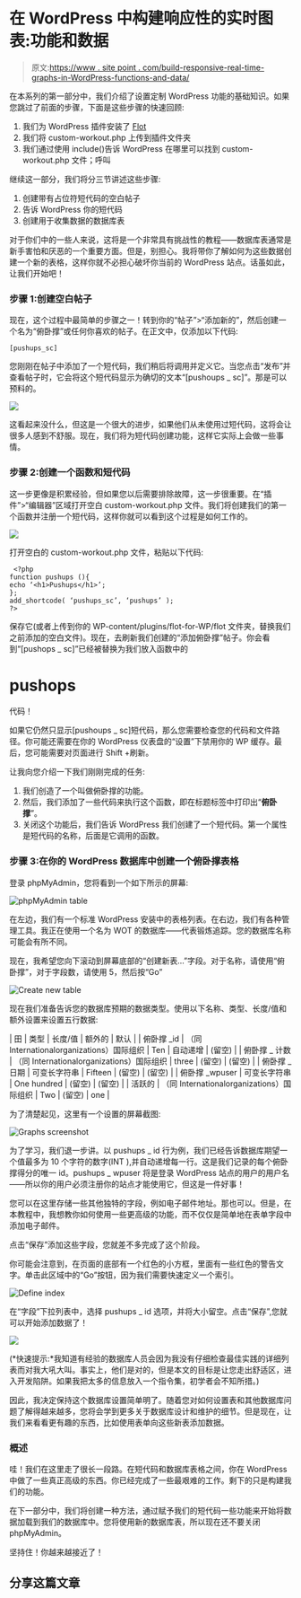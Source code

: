 # 在 WordPress 中构建响应性的实时图表:功能和数据

> 原文:[https://www . site point . com/build-responsive-real-time-graphs-in-WordPress-functions-and-data/](https://www.sitepoint.com/build-responsive-real-time-graphs-in-wordpress-functions-and-data/)

在本系列的第一部分中，我们介绍了设置定制 WordPress 功能的基础知识。如果您跳过了前面的步骤，下面是这些步骤的快速回顾:

1.  我们为 WordPress 插件安装了 [Flot](http://wordpress.org/extend/plugins/flot-for-wp/)
2.  我们将 custom-workout.php 上传到插件文件夹
3.  我们通过使用 include()告诉 WordPress 在哪里可以找到 custom-workout.php 文件；呼叫

继续这一部分，我们将分三节讲述这些步骤:

1.  创建带有占位符短代码的空白帖子
2.  告诉 WordPress 你的短代码
3.  创建用于收集数据的数据库表

对于你们中的一些人来说，这将是一个非常具有挑战性的教程——数据库表通常是新手害怕和厌恶的一个重要方面。但是，别担心。我将带你了解如何为这些数据创建一个新的表格，这样你就不必担心破坏你当前的 WordPress 站点。话虽如此，让我们开始吧！

### 步骤 1:创建空白帖子

现在，这个过程中最简单的步骤之一！转到你的“帖子”>“添加新的”，然后创建一个名为“俯卧撑”或任何你喜欢的帖子。在正文中，仅添加以下代码:

```
[pushups_sc] 
```

您刚刚在帖子中添加了一个短代码，我们稍后将调用并定义它。当您点击“发布”并查看帖子时，它会将这个短代码显示为确切的文本“[pushoups _ sc]”。那是可以预料的。

![](../Images/f21705c3fee3851dcea1fab208db1e33.png)

这看起来没什么，但这是一个很大的进步，如果他们从未使用过短代码，这将会让很多人感到不舒服。现在，我们将为短代码创建功能，这样它实际上会做一些事情。

### 步骤 2:创建一个函数和短代码

这一步更像是积累经验，但如果您以后需要排除故障，这一步很重要。在“插件”>“编辑器”区域打开空白 custom-workout.php 文件。我们将创建我们的第一个函数并注册一个短代码，这样你就可以看到这个过程是如何工作的。

![](../Images/723e8f363c611234d47b71f69ea1cbf8.png)

打开空白的 custom-workout.php 文件，粘贴以下代码:

```
 <?php
function pushups (){
echo ‘<h1>Pushups</h1>’;
};
add_shortcode( ‘pushups_sc’, ‘pushups’ );
?> 
```

保存它(或者上传到你的 WP-content/plugins/flot-for-WP/flot 文件夹，替换我们之前添加的空白文件)。现在，去刷新我们创建的“添加俯卧撑”帖子。你会看到“[pushops _ sc]”已经被替换为我们放入函数中的

# pushops

代码！

如果它仍然只显示[pushoups _ sc]短代码，那么您需要检查您的代码和文件路径。你可能还需要在你的 WordPress 仪表盘的“设置”下禁用你的 WP 缓存。最后，您可能需要对页面进行 Shift +刷新。

让我向您介绍一下我们刚刚完成的任务:

1.  我们创造了一个叫做俯卧撑的功能。
2.  然后，我们添加了一些代码来执行这个函数，即在标题标签中打印出“**俯卧撑**”。
3.  关闭这个功能后，我们告诉 WordPress 我们创建了一个短代码。第一个属性是短代码的名称，后面是它调用的函数。

### 步骤 3:在你的 WordPress 数据库中创建一个俯卧撑表格

登录 phpMyAdmin，您将看到一个如下所示的屏幕:

![phpMyAdmin table](../Images/6957171dd9adbd3315ffdb384b8eb30b.png)

在左边，我们有一个标准 WordPress 安装中的表格列表。在右边，我们有各种管理工具。我正在使用一个名为 WOT 的数据库——代表锻炼追踪。您的数据库名称可能会有所不同。

现在，我希望您向下滚动到屏幕底部的“创建新表…”字段。对于名称，请使用“俯卧撑”，对于字段数，请使用 5，然后按“Go”

![Create new table](../Images/43124565b72eddb561561cbff48d28a2.png)

现在我们准备告诉您的数据库预期的数据类型。使用以下名称、类型、长度/值和额外设置来设置五行数据:

| 田 | 类型 | 长度/值 | 额外的 | 默认 |
| 俯卧撑 _id | （同 Internationalorganizations）国际组织 | Ten | 自动递增 | (留空) |
| 俯卧撑 _ 计数 | （同 Internationalorganizations）国际组织 | three | (留空) | (留空) |
| 俯卧撑 _ 日期 | 可变长字符串 | Fifteen | (留空) | (留空) |
| 俯卧撑 _wpuser | 可变长字符串 | One hundred | (留空) | (留空) |
| 活跃的 | （同 Internationalorganizations）国际组织 | Two | (留空) | one |

为了清楚起见，这里有一个设置的屏幕截图:

![Graphs screenshot](../Images/523b84379604866dacdd9db5f3221dca.png)

为了学习，我们退一步讲。以 pushups _ id 行为例，我们已经告诉数据库期望一个值最多为 10 个字符的数字(INT ),并自动递增每一行。这是我们记录的每个俯卧撑得分的唯一 id。pushups _ wpuser 将是登录 WordPress 站点的用户的用户名——所以你的用户必须注册你的站点才能使用它，但这是一件好事！

您可以在这里存储一些其他独特的字段，例如电子邮件地址。那也可以。但是，在本教程中，我想教你如何使用一些更高级的功能，而不仅仅是简单地在表单字段中添加电子邮件。

点击“保存”添加这些字段，您就差不多完成了这个阶段。

你可能会注意到，在页面的底部有一个红色的小方框，里面有一些红色的警告文字。单击此区域中的“Go”按钮，因为我们需要快速定义一个索引。

![Define index](../Images/3b3dff9db7e77dd5e9fb58925af31290.png)

在“字段”下拉列表中，选择 pushups _ id 选项，并将大小留空。点击“保存”,您就可以开始添加数据了！

![](../Images/3aa3b5ca836b1523949e3aed9b3950a0.png)

(*快速提示:*我知道有经验的数据库人员会因为我没有仔细检查最佳实践的详细列表而对我大吼大叫。事实上，他们是对的，但是本文的目标是让您走出舒适区，进入开发陷阱。如果我把太多的信息放入一个指令集，初学者会不知所措。)

因此，我决定保持这个数据库设置简单明了。随着您对如何设置表和其他数据库问题了解得越来越多，您将会学到更多关于数据库设计和维护的细节。但是现在，让我们来看看更有趣的东西，比如使用表单向这些新表添加数据。

### 概述

哇！我们在这里走了很长一段路。在短代码和数据库表格之间，你在 WordPress 中做了一些真正高级的东西。你已经完成了一些最艰难的工作。剩下的只是构建我们的功能。

在下一部分中，我们将创建一种方法，通过赋予我们的短代码一些功能来开始将数据加载到我们的数据库中。您将使用新的数据库表，所以现在还不要关闭 phpMyAdmin。

坚持住！你越来越接近了！

## 分享这篇文章